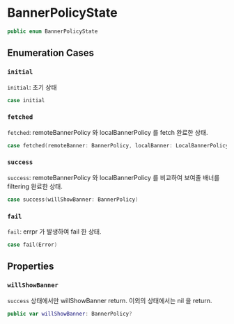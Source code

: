 # BannerPolicyState

``` swift
public enum BannerPolicyState 
```

## Enumeration Cases

### `initial`

`initial`:​ 초기 상태

``` swift
case initial
```

### `fetched`

`fetched`:​ remoteBannerPolicy 와 localBannerPolicy 를 fetch 완료한 상태.

``` swift
case fetched(remoteBanner: BannerPolicy, localBanner: LocalBannerPolicy)
```

### `success`

`success`:​ remoteBannerPolicy 와 localBannerPolicy 를 비교하여 보여줄 배너를 filtering 완료한 상태.

``` swift
case success(willShowBanner: BannerPolicy)
```

### `fail`

`fail`:​ errpr 가 발생하여 fail 한 상태.

``` swift
case fail(Error)
```

## Properties

### `willShowBanner`

`success` 상태에서만 willShowBanner return. 이외의 상태에서는 nil 을 return.

``` swift
public var willShowBanner: BannerPolicy? 
```
